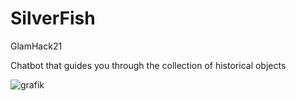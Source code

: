 # SilverFish
GlamHack21

Chatbot that guides you through the collection of historical objects

![grafik](https://user-images.githubusercontent.com/29306940/115046387-aea2e380-9ed7-11eb-9303-02c803bff5b5.png)
